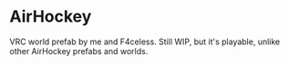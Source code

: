 # AirHockey
VRC world prefab by me and F4celess. Still WIP, but it's playable, unlike other AirHockey prefabs and worlds.
